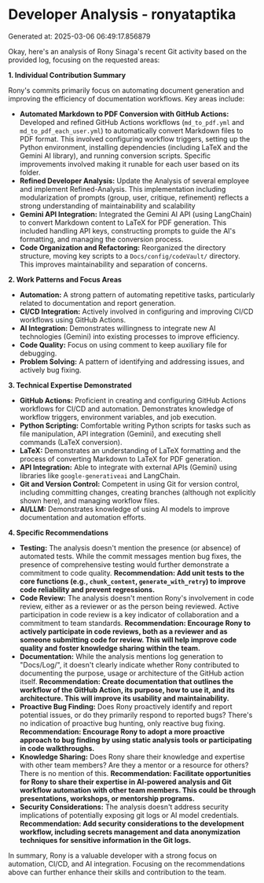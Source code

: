 # Developer Analysis - ronyataptika
Generated at: 2025-03-06 06:49:17.856879

Okay, here's an analysis of Rony Sinaga's recent Git activity based on the provided log, focusing on the requested areas:

**1. Individual Contribution Summary**

Rony's commits primarily focus on automating document generation and improving the efficiency of documentation workflows. Key areas include:

*   **Automated Markdown to PDF Conversion with GitHub Actions:**  Developed and refined GitHub Actions workflows (`md_to_pdf.yml` and `md_to_pdf_each_user.yml`) to automatically convert Markdown files to PDF format. This involved configuring workflow triggers, setting up the Python environment, installing dependencies (including LaTeX and the Gemini AI library), and running conversion scripts. Specific improvements involved making it runable for each user based on its folder.
*   **Refined Developer Analysis:** Update the Analysis of several employee and implement Refined-Analysis. This implementation including modularization of prompts (group, user, critique, refinement) reflects a strong understanding of maintainability and scalability
*   **Gemini API Integration:** Integrated the Gemini AI API (using LangChain) to convert Markdown content to LaTeX for PDF generation.  This included handling API keys, constructing prompts to guide the AI's formatting, and managing the conversion process.
*   **Code Organization and Refactoring:** Reorganized the directory structure, moving key scripts to a `Docs/config/codeVault/` directory.  This improves maintainability and separation of concerns.

**2. Work Patterns and Focus Areas**

*   **Automation:**  A strong pattern of automating repetitive tasks, particularly related to documentation and report generation.
*   **CI/CD Integration:** Actively involved in configuring and improving CI/CD workflows using GitHub Actions.
*   **AI Integration:** Demonstrates willingness to integrate new AI technologies (Gemini) into existing processes to improve efficiency.
*   **Code Quality:** Focus on using comment to keep auxiliary file for debugging.
*   **Problem Solving:** A pattern of identifying and addressing issues, and actively bug fixing.

**3. Technical Expertise Demonstrated**

*   **GitHub Actions:**  Proficient in creating and configuring GitHub Actions workflows for CI/CD and automation. Demonstrates knowledge of workflow triggers, environment variables, and job execution.
*   **Python Scripting:**  Comfortable writing Python scripts for tasks such as file manipulation, API integration (Gemini), and executing shell commands (LaTeX conversion).
*   **LaTeX:** Demonstrates an understanding of LaTeX formatting and the process of converting Markdown to LaTeX for PDF generation.
*   **API Integration:** Able to integrate with external APIs (Gemini) using libraries like `google-generativeai` and LangChain.
*   **Git and Version Control:** Competent in using Git for version control, including committing changes, creating branches (although not explicitly shown here), and managing workflow files.
*   **AI/LLM:**  Demonstrates knowledge of using AI models to improve documentation and automation efforts.

**4. Specific Recommendations**

*   **Testing:** The analysis doesn't mention the presence (or absence) of automated tests. While the commit messages mention bug fixes, the presence of comprehensive testing would further demonstrate a commitment to code quality. **Recommendation: Add unit tests to the core functions (e.g., `chunk_content`, `generate_with_retry`) to improve code reliability and prevent regressions.**
*   **Code Review:** The analysis doesn't mention Rony's involvement in code review, either as a reviewer or as the person being reviewed. Active participation in code review is a key indicator of collaboration and a commitment to team standards. **Recommendation: Encourage Rony to actively participate in code reviews, both as a reviewer and as someone submitting code for review. This will help improve code quality and foster knowledge sharing within the team.**
*   **Documentation:** While the analysis mentions log generation to "Docs/Log/", it doesn't clearly indicate whether Rony contributed to documenting the purpose, usage or architecture of the GitHub action itself. **Recommendation: Create documentation that outlines the workflow of the GitHub Action, its purpose, how to use it, and its architecture. This will improve its usability and maintainability.**
*   **Proactive Bug Finding:** Does Rony proactively identify and report potential issues, or do they primarily respond to reported bugs? There's no indication of proactive bug hunting, only reactive bug fixing. **Recommendation: Encourage Rony to adopt a more proactive approach to bug finding by using static analysis tools or participating in code walkthroughs.**
*   **Knowledge Sharing:** Does Rony share their knowledge and expertise with other team members? Are they a mentor or a resource for others? There is no mention of this. **Recommendation: Facilitate opportunities for Rony to share their expertise in AI-powered analysis and Git workflow automation with other team members. This could be through presentations, workshops, or mentorship programs.**
* **Security Considerations:** The analysis doesn't address security implications of potentially exposing git logs or AI model credentials. **Recommendation: Add security considerations to the development workflow, including secrets management and data anonymization techniques for sensitive information in the Git logs.**

In summary, Rony is a valuable developer with a strong focus on automation, CI/CD, and AI integration. Focusing on the recommendations above can further enhance their skills and contribution to the team.
